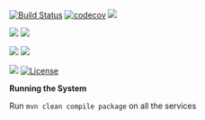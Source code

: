 [![Build Status](https://travis-ci.org/stackroute/boeing-wave4-knowledgehub.svg?branch=V.1.0.0)](https://travis-ci.org/stackroute/boeing-wave4-knowledgehub)
[![codecov](https://codecov.io/gh/stackroute/boeing-wave4-knowledgehub/branch/V.1.0.0/graph/badge.svg)](https://codecov.io/gh/stackroute/boeing-wave4-knowledgehub)
![](https://img.shields.io/codecov/c/github/stackroute/boeing-wave4-knowledgehub/V.1.0.0.svg?style=flat)

![](https://img.shields.io/snyk/vulnerabilities/github/stackroute/boeing-wave4-knowledgehub/V.1.0.0.svg?style=popout)
![](https://img.shields.io/github/issues/stackroute/boeing-wave4-knowledgehub.svg?style=popout)

![](https://img.shields.io/github/contributors/stackroute/boeing-wave4-knowledgehub.svg?style=popout)
![](https://img.shields.io/github/last-commit/stackroute/boeing-wave4-knowledgehub/V.1.0.0.svg?style=popout)

![](https://img.shields.io/github/repo-size/stackroute/boeing-wave4-knowledgehub.svg?style=popout)
[![License](https://img.shields.io/badge/License-Apache%202.0-blue.svg)](https://opensource.org/licenses/Apache-2.0)

****Running the System****

Run ```mvn clean compile package``` on all the services
